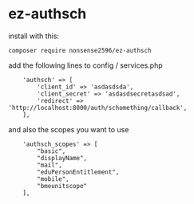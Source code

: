 # ez-authsch

install with this:
```
composer require nonsense2596/ez-authsch
```

add the following lines to config / services.php

```
    'authsch' => [
        'client_id' => 'asdasdsda',
        'client_secret' => 'asdasdsecretasdsad',
        'redirect' => 'http://localhost:8000/auth/schomething/callback', 
    ],
```

and also the scopes you want to use

```
    'authsch_scopes' => [
        "basic",
        "displayName",
        "mail",
        "eduPersonEntitlement",
        "mobile",
        "bmeunitscope"
    ],
```
